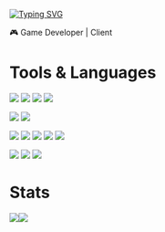 [![Typing SVG](https://readme-typing-svg.herokuapp.com/?color=f0f6fc&lines=Hi+I'm+Changeun👋&font=Redressed&size=40)](https://git.io/typing-svg)

🎮 Game Developer | Client

# Tools & Languages
<img src="https://img.shields.io/badge/c-A8B9CC?style=for-the-badge&logo=c&logoColor=white"> <img src="https://img.shields.io/badge/c++-00599C?style=for-the-badge&logo=cplusplus&logoColor=white"> <img src="https://img.shields.io/badge/csharp-512BD4?style=for-the-badge&logo=csharp&logoColor=white"> <img src="https://img.shields.io/badge/dotnet-512BD4?style=for-the-badge&logo=dotnet&logoColor=white">

<img src="https://img.shields.io/badge/unity-000000?style=for-the-badge&logo=unity&logoColor=white"> <img src="https://img.shields.io/badge/unrealengine-0E1128?style=for-the-badge&logo=unrealengine&logoColor=white">

<img src="https://img.shields.io/badge/Java-F05138?style=for-the-badge&logo=Java&logoColor=white"> <img src="https://img.shields.io/badge/mysql-4479A1?style=for-the-badge&logo=mysql&logoColor=white"> <img src="https://img.shields.io/badge/swift-F05138?style=for-the-badge&logo=swift&logoColor=white"> <img src="https://img.shields.io/badge/xcode-147EFB?style=for-the-badge&logo=xcode&logoColor=white">  <img src="https://img.shields.io/badge/visualstudio-5C2D91?style=for-the-badge&logo=visualstudio&logoColor=white">

<img src="https://img.shields.io/badge/git-F05032?style=for-the-badge&logo=git&logoColor=white"> <img src="https://img.shields.io/badge/github-181717?style=for-the-badge&logo=github&logoColor=white"> <img src="https://img.shields.io/badge/subversion-809CC9?style=for-the-badge&logo=subversion&logoColor=white">

# Stats
![](https://github-profile-summary-cards.vercel.app/api/cards/profile-details?username=s2nchangeun2&theme=transparent)<img src="https://github-readme-stats.vercel.app/api/top-langs/?username=s2nchangeun2&layout=compact&theme=transparent" />

